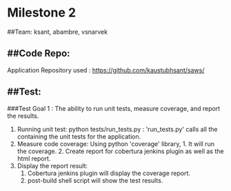 # Milestone 2

##Team:
ksant, abambre, vsnarvek

##Code Repo:
--------------------------------------------------------------------------

Application Repository used :  https://github.com/kaustubhsant/saws/

##Test:
--------------------------------------------------------------------------

###Test Goal 1 :
    The ability to run unit tests, measure coverage, and report the results.

1. Running unit test:
      python tests/run_tests.py   :  'run_tests.py' calls all the containing the unit tests for the application.
2. Measure code coverage:
      Using python 'coverage' library, 
          1. It will run the coverage.
          2. Create report for cobertura jenkins plugin as well as the html report.
3. Display the report result:
      1. Cobertura jenkins plugin will display the coverage report.
      2. post-build shell script will show the test results.
